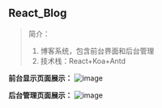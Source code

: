 ## React_Blog
> 简介：
> 1. 博客系统，包含前台界面和后台管理
> 2. 技术栈：React+Koa+Antd

**前台显示页面展示：**
![image](https://user-images.githubusercontent.com/35557560/156772748-20b54201-1469-44ec-9a2c-b16eefa9f596.png)

**后台管理页面展示：**
![image](https://user-images.githubusercontent.com/35557560/156772892-cfdac2f4-a9cd-4dab-b449-8eea1fd1ed0e.png)
